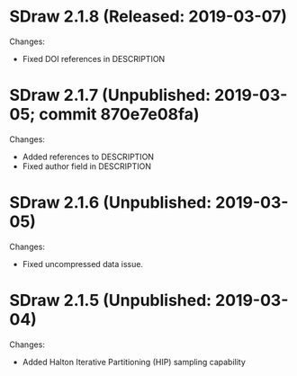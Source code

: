 SDraw 2.1.8 (Released: 2019-03-07)
==============

Changes:

* Fixed DOI references in DESCRIPTION

SDraw 2.1.7 (Unpublished: 2019-03-05; commit 870e7e08fa)
==============

Changes:

* Added references to DESCRIPTION
* Fixed author field in DESCRIPTION

SDraw 2.1.6 (Unpublished: 2019-03-05)
==============

Changes:

* Fixed uncompressed data issue.


SDraw 2.1.5 (Unpublished: 2019-03-04)
==============

Changes:

* Added Halton Iterative Partitioning (HIP) sampling capability
